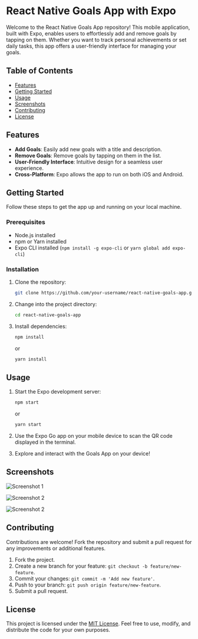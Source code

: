 # React Native Goals App with Expo

Welcome to the React Native Goals App repository! This mobile application, built with Expo, enables users to effortlessly add and remove goals by tapping on them. Whether you want to track personal achievements or set daily tasks, this app offers a user-friendly interface for managing your goals.

## Table of Contents

- [Features](#features)
- [Getting Started](#getting-started)
- [Usage](#usage)
- [Screenshots](#screenshots)
- [Contributing](#contributing)
- [License](#license)

## Features

- **Add Goals**: Easily add new goals with a title and description.
- **Remove Goals**: Remove goals by tapping on them in the list.
- **User-Friendly Interface**: Intuitive design for a seamless user experience.
- **Cross-Platform**: Expo allows the app to run on both iOS and Android.

## Getting Started

Follow these steps to get the app up and running on your local machine.

### Prerequisites

- Node.js installed
- npm or Yarn installed
- Expo CLI installed (`npm install -g expo-cli` or `yarn global add expo-cli`)

### Installation

1. Clone the repository:

   ```bash
   git clone https://github.com/your-username/react-native-goals-app.git
   ```

2. Change into the project directory:

   ```bash
   cd react-native-goals-app
   ```

3. Install dependencies:

   ```bash
   npm install
   ```

   or

   ```bash
   yarn install
   ```

## Usage

1. Start the Expo development server:

   ```bash
   npm start
   ```

   or

   ```bash
   yarn start
   ```

2. Use the Expo Go app on your mobile device to scan the QR code displayed in the terminal.

3. Explore and interact with the Goals App on your device!

## Screenshots

![Screenshot 1](https://imgur.com/a/RsIAqan)

![Screenshot 2](https://imgur.com/3drNTe6)

![Screenshot 2](https://imgur.com/1AHPJpG)

## Contributing

Contributions are welcome! Fork the repository and submit a pull request for any improvements or additional features.

1. Fork the project.
2. Create a new branch for your feature: `git checkout -b feature/new-feature`.
3. Commit your changes: `git commit -m 'Add new feature'`.
4. Push to your branch: `git push origin feature/new-feature`.
5. Submit a pull request.

## License

This project is licensed under the [MIT License](LICENSE). Feel free to use, modify, and distribute the code for your own purposes.
